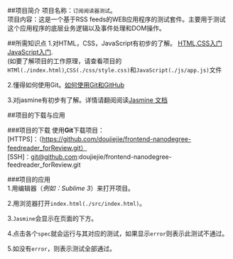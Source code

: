 ##项目简介
项目名称：`订阅阅读器测试`。  
项目内容：这是一个基于RSS feeds的WEB应用程序的测试套件。主要用于测试这个应用程序的底层业务逻辑以及事件处理和DOM操作。  

##所需知识点
1.对HTML，CSS，JavaScript有初步的了解。
[HTML,CSS入门](https://classroom.udacity.com/courses/ud304)  [JavaScript入门](https://classroom.udacity.com/courses/ud803).  
(如要了解项目的工作原理，请查看项目的`HTMl(./index.html)`,`CSS(./css/style.css)`和`JavaScript(./js/app.js)`文件  

2.懂得如何使用Git。[如何使用Git和GitHub](https://cn.udacity.com/course/how-to-use-git-and-github--ud775)  

3.对jasmine有初步有了解。详情请翻阅阅读[Jasmine 文档](https://jasmine.github.io/)

##项目的下载与应用

###项目的下载
使用**Git**下载项目：  
[HTTPS]：（https://github.com/doujiejie/frontend-nanodegree-feedreader_forReview.git）  
[SSH]：git@github.com:doujiejie/frontend-nanodegree-feedreader_forReview.git

###项目的应用  
1.用编辑器（_例如：Sublime 3_）来打开项目。  

2.用浏览器打开`index.html(./src/index.html)`。  

3.`Jasmine`会显示在页面的下方。  

4.点击各个`spec`就会运行与其对应的测试，如果显示`error`则表示此测试不通过。  

5.如没有`error`，则表示测试全部通过。
